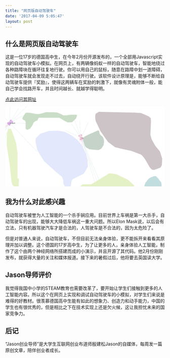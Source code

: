 ```yaml
---
title: "网页版自动驾驶车"
date: '2017-04-09 5:05:47'
layout: post
---
```


## 什么是网页版自动驾驶车 

这是一位17岁的德国高中生，在今年2月份开源发布的，一个全部用Javascript实现的自动驾驶车小模拟。在网页上，有两辆像蚂蚁一样的自动驾驶车，智能地绕过各种路障块在循环往复地行驶。你可以用自己的鼠标，随意在路障中划一道障碍，自动驾驶车就会发现走不过去，自动绕开行驶。该软件设计原理是，能够不断给自动驾驶车提供『奖励』，使得这两辆车在奖励的刺激下，就像有灵魂附体一般，能自己学会找路开车，并且时间越长、就越学得聪明。 

[点此访问其网址](http://janhuenermann.com/projects/learning-to-drive)

![auto-demo](/assets/auto-demo.jpg)

## 我为什么对此感兴趣 

自动驾驶车被誉为人工智能的一个杀手锏应用。目前世界上车祸是第一大杀手，自动驾驶车的出现，能够大大降低车祸这一重大问题。所以Elon Mask说，以后会有立法，只有机器驾驶汽车才是合法的，人驾驶车是不合法的，因为太危险了。 


但是对普通人来说，自动驾驶车，不但目前无法亲身体验，更不能拆开来看看其原理并加以调整。这个德国的17岁高中生，为了让更多的人，亲身体验人工智能，制作了这个由两个神经网络所搭建而成的小演示，并且开源了其代码。他2月份刚刚发布，就获得大量的关注和媒体报道。接下来的暑假过后，他将要去英国读大学。 


## Jason导师评价 

我觉得我国中小学的STEAM教育也需要改革了，要开始让学生们接触到更多的人工智能内容。所以这个在网页上实现和调试自动驾驶车的小模拟，对学生们来说是难得的好教材。很羡慕德国高中生能有如此的想象力、创造力和动手能力，中国的学生也有很优秀的，但是相比之下在技术实现上还是欠火候，这让我担忧未来的国家竞争力。 


## 后记 

“Jason创业导师”是大学生互联网创业布道师殷建松Jason的自媒体，每周发一篇原创文章，陪伴创业者成长。